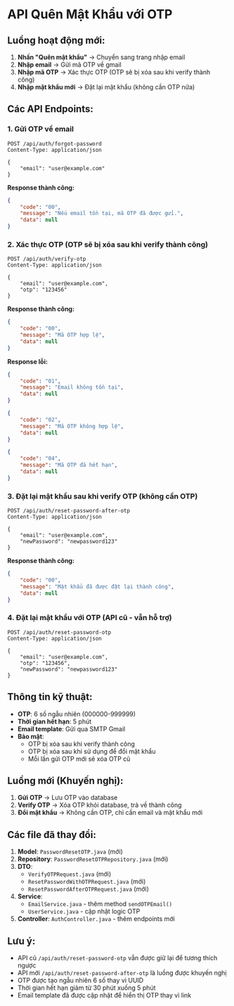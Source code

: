 # API Quên Mật Khẩu với OTP

## Luồng hoạt động mới:

1. **Nhấn "Quên mật khẩu"** → Chuyển sang trang nhập email
2. **Nhập email** → Gửi mã OTP về gmail
3. **Nhập mã OTP** → Xác thực OTP (OTP sẽ bị xóa sau khi verify thành công)
4. **Nhập mật khẩu mới** → Đặt lại mật khẩu (không cần OTP nữa)

## Các API Endpoints:

### 1. Gửi OTP về email
```
POST /api/auth/forgot-password
Content-Type: application/json

{
    "email": "user@example.com"
}
```

**Response thành công:**
```json
{
    "code": "00",
    "message": "Nếu email tồn tại, mã OTP đã được gửi.",
    "data": null
}
```

### 2. Xác thực OTP (OTP sẽ bị xóa sau khi verify thành công)
```
POST /api/auth/verify-otp
Content-Type: application/json

{
    "email": "user@example.com",
    "otp": "123456"
}
```

**Response thành công:**
```json
{
    "code": "00",
    "message": "Mã OTP hợp lệ",
    "data": null
}
```

**Response lỗi:**
```json
{
    "code": "01",
    "message": "Email không tồn tại",
    "data": null
}
```
```json
{
    "code": "02",
    "message": "Mã OTP không hợp lệ",
    "data": null
}
```
```json
{
    "code": "04",
    "message": "Mã OTP đã hết hạn",
    "data": null
}
```

### 3. Đặt lại mật khẩu sau khi verify OTP (không cần OTP)
```
POST /api/auth/reset-password-after-otp
Content-Type: application/json

{
    "email": "user@example.com",
    "newPassword": "newpassword123"
}
```

**Response thành công:**
```json
{
    "code": "00",
    "message": "Mật khẩu đã được đặt lại thành công",
    "data": null
}
```

### 4. Đặt lại mật khẩu với OTP (API cũ - vẫn hỗ trợ)
```
POST /api/auth/reset-password-otp
Content-Type: application/json

{
    "email": "user@example.com",
    "otp": "123456",
    "newPassword": "newpassword123"
}
```

## Thông tin kỹ thuật:

- **OTP**: 6 số ngẫu nhiên (000000-999999)
- **Thời gian hết hạn**: 5 phút
- **Email template**: Gửi qua SMTP Gmail
- **Bảo mật**: 
  - OTP bị xóa sau khi verify thành công
  - OTP bị xóa sau khi sử dụng để đổi mật khẩu
  - Mỗi lần gửi OTP mới sẽ xóa OTP cũ

## Luồng mới (Khuyến nghị):

1. **Gửi OTP** → Lưu OTP vào database
2. **Verify OTP** → Xóa OTP khỏi database, trả về thành công
3. **Đổi mật khẩu** → Không cần OTP, chỉ cần email và mật khẩu mới

## Các file đã thay đổi:

1. **Model**: `PasswordResetOTP.java` (mới)
2. **Repository**: `PasswordResetOTPRepository.java` (mới)
3. **DTO**: 
   - `VerifyOTPRequest.java` (mới)
   - `ResetPasswordWithOTPRequest.java` (mới)
   - `ResetPasswordAfterOTPRequest.java` (mới)
4. **Service**: 
   - `EmailService.java` - thêm method `sendOTPEmail()`
   - `UserService.java` - cập nhật logic OTP
5. **Controller**: `AuthController.java` - thêm endpoints mới

## Lưu ý:

- API cũ `/api/auth/reset-password-otp` vẫn được giữ lại để tương thích ngược
- API mới `/api/auth/reset-password-after-otp` là luồng được khuyến nghị
- OTP được tạo ngẫu nhiên 6 số thay vì UUID
- Thời gian hết hạn giảm từ 30 phút xuống 5 phút
- Email template đã được cập nhật để hiển thị OTP thay vì link 